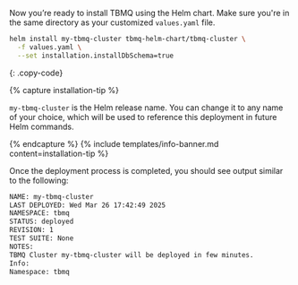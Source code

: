Now you’re ready to install TBMQ using the Helm chart.
Make sure you're in the same directory as your customized `values.yaml` file.

```bash
helm install my-tbmq-cluster tbmq-helm-chart/tbmq-cluster \
  -f values.yaml \
  --set installation.installDbSchema=true
```

{: .copy-code}

{% capture installation-tip %}

`my-tbmq-cluster` is the Helm release name. You can change it to any name of your choice, which will be used to reference this deployment in future Helm commands.

{% endcapture %}
{% include templates/info-banner.md content=installation-tip %}

Once the deployment process is completed, you should see output similar to the following:

```bash
NAME: my-tbmq-cluster
LAST DEPLOYED: Wed Mar 26 17:42:49 2025
NAMESPACE: tbmq
STATUS: deployed
REVISION: 1
TEST SUITE: None
NOTES:
TBMQ Cluster my-tbmq-cluster will be deployed in few minutes.
Info:
Namespace: tbmq
```